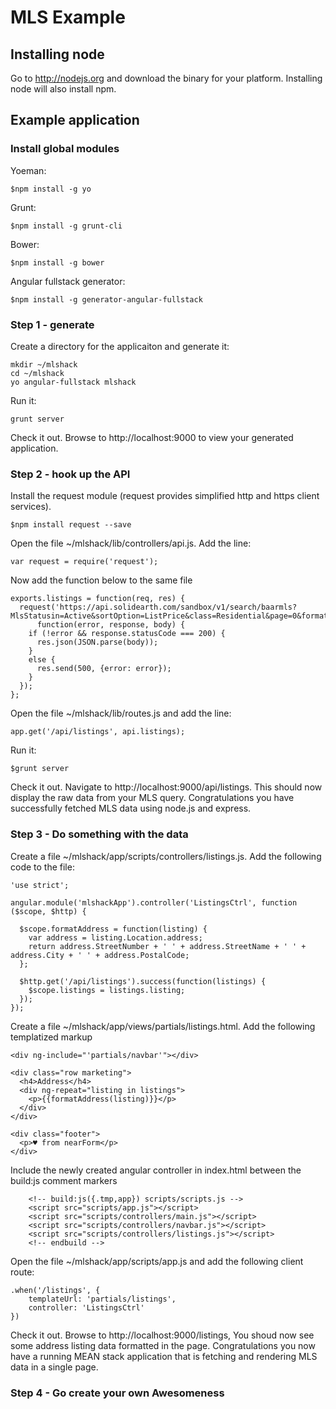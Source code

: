 # MLS Example

## Installing node
Go to http://nodejs.org and download the binary for your platform. Installing node will also install npm.

## Example application

### Install global modules 
Yoeman:

	$npm install -g yo

Grunt:

	$npm install -g grunt-cli

Bower:

	$npm install -g bower

Angular fullstack generator:

	$npm install -g generator-angular-fullstack

### Step 1 - generate

Create a directory for the applicaiton and generate it:

	mkdir ~/mlshack
	cd ~/mlshack
	yo angular-fullstack mlshack

Run it:

	grunt server

Check it out. Browse to http://localhost:9000 to view your generated application.

### Step 2 - hook up the API
Install the request module (request provides simplified http and https client services).

	$npm install request --save
	
Open the file ~/mlshack/lib/controllers/api.js. Add the line:

	var request = require('request');

Now add the function below to the same file

    exports.listings = function(req, res) {
      request('https://api.solidearth.com/sandbox/v1/search/baarmls?MlsStatusin=Active&sortOption=ListPrice&class=Residential&page=0&format=json&api_key=9c2pk3rma6jzbf8v8ccsm6yy', 
          function(error, response, body) {
        if (!error && response.statusCode === 200) {
          res.json(JSON.parse(body));
        }
        else {
          res.send(500, {error: error});
        }
      });
    };


Open the file ~/mlshack/lib/routes.js and add the line:

	app.get('/api/listings', api.listings);

Run it:

	$grunt server

Check it out. Navigate to http://localhost:9000/api/listings. This should now display the raw data from your MLS query. Congratulations you have successfully fetched MLS data using node.js and express.

### Step 3 - Do something with the data

Create a file ~/mlshack/app/scripts/controllers/listings.js. Add the following code to the file:

	'use strict';
    
    angular.module('mlshackApp').controller('ListingsCtrl', function ($scope, $http) {

      $scope.formatAddress = function(listing) {
        var address = listing.Location.address;
        return address.StreetNumber + ' ' + address.StreetName + ' ' + address.City + ' ' + address.PostalCode;
      };

      $http.get('/api/listings').success(function(listings) {
        $scope.listings = listings.listing;
      });
    });


Create a file ~/mlshack/app/views/partials/listings.html. Add the following templatized markup

	<div ng-include="'partials/navbar'"></div>

	<div class="row marketing">
      <h4>Address</h4>
      <div ng-repeat="listing in listings">
        <p>{{formatAddress(listing)}}</p>
      </div>
    </div>

    <div class="footer">
      <p>♥ from nearForm</p>
    </div>

Include the newly created angular controller in index.html between the build:js comment markers

        <!-- build:js({.tmp,app}) scripts/scripts.js -->
        <script src="scripts/app.js"></script>
        <script src="scripts/controllers/main.js"></script>
        <script src="scripts/controllers/navbar.js"></script>
        <script src="scripts/controllers/listings.js"></script>
        <!-- endbuild -->
        
Open the file ~/mlshack/app/scripts/app.js and add the following client route:

	.when('/listings', {
        templateUrl: 'partials/listings',
        controller: 'ListingsCtrl'
    })

Check it out. Browse to http://localhost:9000/listings, You shoud now see some address listing data formatted in the page. Congratulations you now have a running MEAN stack application that is fetching and rendering MLS data in a single page.


### Step 4 - Go create your own Awesomeness

